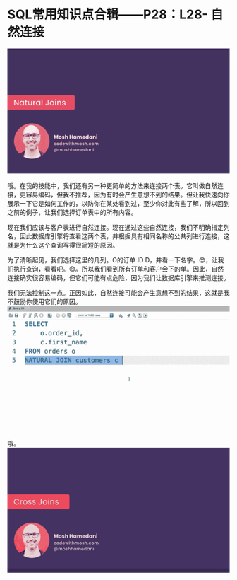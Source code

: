 # SQL常用知识点合辑——P28：L28- 自然连接 

![](img/4ebe50c33eacf9052841b7f678d3c0a8_0.png)

哦。在我的技能中，我们还有另一种更简单的方法来连接两个表。它叫做自然连接，更容易编码，但我不推荐，因为有时会产生意想不到的结果。但让我快速向你展示一下它是如何工作的，以防你在某处看到过，至少你对此有些了解，所以回到之前的例子，让我们选择订单表中的所有内容。

现在我们应该与客户表进行自然连接。现在通过这些自然连接，我们不明确指定列名，因此数据库引擎将查看这两个表，并根据具有相同名称的公共列进行连接，这就是为什么这个查询写得很简短的原因。

为了清晰起见，我们选择这里的几列。O的订单 ID D，并看一下名字。😊，让我们执行查询，看看吧。😊。所以我们看到所有订单和客户会下的单。因此，自然连接确实很容易编码，但它们可能有点危险，因为我们让数据库引擎来推测连接。

我们无法控制这一点。正因如此，自然连接可能会产生意想不到的结果，这就是我不鼓励你使用它们的原因。![](img/4ebe50c33eacf9052841b7f678d3c0a8_2.png)

哦。![](img/4ebe50c33eacf9052841b7f678d3c0a8_4.png)
